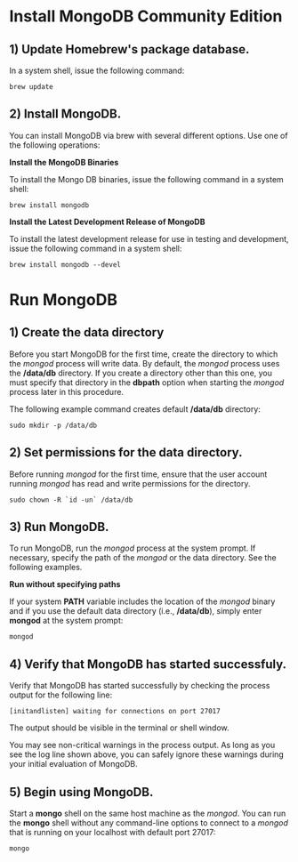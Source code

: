 # Install MongoDB Community Edition

## **1)** Update Homebrew's package database.

In a system shell, issue the following command:

```
brew update
```

## **2)** Install MongoDB.

You can install MongoDB via brew with several different options. Use one of the following operations:

**Install the MongoDB Binaries**

To install the Mongo DB binaries, issue the following command in a system shell:

```
brew install mongodb
```

**Install the Latest Development Release of MongoDB**

To install the latest development release for use in testing and development, 
issue the following command in a system shell:

```
brew install mongodb --devel
```

# Run MongoDB

## **1)** Create the data directory

Before you start MongoDB for the first time, create the directory to which the _mongod_ process will write data. 
By default, the _mongod_ process uses the **/data/db** directory. If you create a directory other than this one, 
you must specify that directory in the **dbpath** option when starting the _mongod_ process later in this procedure.

The following example command creates default **/data/db** directory:

```
sudo mkdir -p /data/db
```

## **2)** Set permissions for the data directory.

Before running _mongod_ for the first time, 
ensure that the user account running _mongod_ has read and write permissions for the directory.

```
sudo chown -R `id -un` /data/db
```

## **3)** Run MongoDB.

To run MongoDB, run the _mongod_ process at the system prompt. If necessary, 
specify the path of the _mongod_ or the data directory. See the following examples.

**Run without specifying paths**

If your system **PATH** variable includes the location of the _mongod_ binary and if you use the default data directory 
(i.e., **/data/db**), simply enter **mongod** at the system prompt:


```
mongod
```

## **4)** Verify that MongoDB has started successfuly.

Verify that MongoDB has started successfully by checking the process output for the following line:

```
[initandlisten] waiting for connections on port 27017
```

The output should be visible in the terminal or shell window.

You may see non-critical warnings in the process output. As long as you see the log line shown above, 
you can safely ignore these warnings during your initial evaluation of MongoDB.

## **5)** Begin using MongoDB.

Start a **mongo** shell on the same host machine as the _mongod_. 
You can run the **mongo** shell without any command-line options to connect to a _mongod_ that 
is running on your localhost with default port 27017:

```
mongo
```


